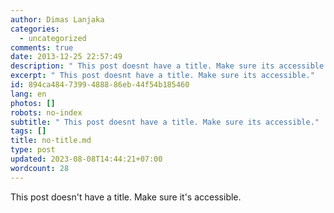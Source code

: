 ```yaml
---
author: Dimas Lanjaka
categories:
  - uncategorized
comments: true
date: 2013-12-25 22:57:49
description: " This post doesnt have a title. Make sure its accessible."
excerpt: " This post doesnt have a title. Make sure its accessible."
id: 894ca484-7399-4888-86eb-44f54b185460
lang: en
photos: []
robots: no-index
subtitle: " This post doesnt have a title. Make sure its accessible."
tags: []
title: no-title.md
type: post
updated: 2023-08-08T14:44:21+07:00
wordcount: 28
---
```


This post doesn't have a title. Make sure it's accessible.